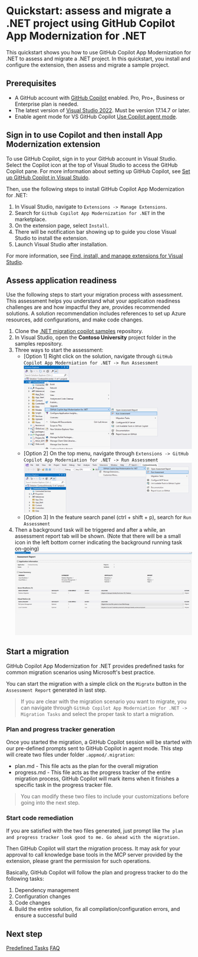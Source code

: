 # Quickstart: assess and migrate a .NET project using GitHub Copilot App Modernization for .NET

This quickstart shows you how to use GitHub Copilot App Modernization for .NET to assess and migrate a .NET project. In this quickstart, you install and configure the extension, then assess and migrate a sample project. 

## Prerequisites

- A GitHub account with [GitHub Copilot](https://github.com/features/copilot) enabled. Pro, Pro+, Business or Enterprise plan is needed.
- The latest version of [Visual Studio 2022](https://visualstudio.microsoft.com/zh-hans/downloads/). Must be version 17.14.7 or later.
- Enable agent mode for VS GitHub Copilot [Use Copilot agent mode](https://learn.microsoft.com/en-us/visualstudio/ide/copilot-agent-mode?view=vs-2022).

## Sign in to use Copilot and then install App Modernization extension

To use GitHub Copilot, sign in to your GitHub account in Visual Studio. Select the Copilot icon at the top of Visual Studio to access the GitHub Copilot pane. For more information about setting up GitHub Copilot, see [Set up GitHub Copilot in Visual Stuido](https://learn.microsoft.com/en-us/visualstudio/ide/visual-studio-github-copilot-install-and-states?view=vs-2022).

Then, use the following steps to install GitHub Copilot App Modernization for .NET:
1. In Visual Studio, navigate to `Extensions -> Manage Extensions`.
1. Search for `Github Copilot App Modernization for .NET` in the marketplace.
1. On the extension page, select `Install`. 
1. There will be notification bar showing up to guide you close Visual Studio to install the extension.
1. Launch Visual Studio after installation.

For more information, see [Find, install, and manage extensions for Visual Studio](https://learn.microsoft.com/en-us/visualstudio/ide/finding-and-using-visual-studio-extensions?view=vs-2022).

## Assess application readiness

Use the following steps to start your migration process with assessment. This assessment helps you understand what your application readiness challenges are and how impactful they are, provides recommended solutions. A solution recommendation includes references to set up Azure resources, add configurations, and make code changes.

1. Clone the [.NET migration copilot samples](https://github.com/Azure-Samples/dotnet-migration-copilot-samples) repository.
1. In Visual Studio, open the **Contoso University** project folder in the samples repository.
1. Three ways to start the assessment:
    - [Option 1] Right click on the solution, navigate through `GitHub Copilot App Moderniation for .NET -> Run Assessment`![from solution menu to start assessment](media/solution-start-assessment.png)
    - [Option 2] On the top menu, navigate through `Extensions -> GitHub Copilot App Moderniation for .NET -> Run Assessment` ![from entension menu to start assessment](media/extension-start-assessment.png)
    - [Option 3] In the feature search panel (ctrl + shift + p), search for `Run Assessment`
1. Then a background task will be triggered and after a while, an assessment report tab will be shown. (Note that there will be a small icon in the left bottom corner indicating the background running task on-going)
![assessment report](media/assessment-report.png)

## Start a migration

 GitHub Copilot App Modernization for .NET provides predefined tasks for common migration scenarios using Microsoft's best practice.

 You can start the migration with a simple click on the `Migrate` button in the `Assessment Report` generated in last step.

 > If you are clear with the migration scenario you want to migrate, you can navigate through `GitHub Copilot App Moderniation for .NET -> Migration Tasks` and select the proper task to start a migration.

 ### Plan and progress tracker generation

 Once you started the migration, a GitHub Copilot session will be started with our pre-defined prompts sent to GitHub Copilot in agent mode. This step will create two files under folder `.appmod/.migration`:
 - plan.md - This file acts as the plan for the overall migration
 - progress.md - This file acts as the progress tracker of the entire migration process, GitHub Copilot will mark items when it finishes a specific task in the progress tracker file. 
 > You can modify these two files to include your customizations before going into the next step.


### Start code remediation

If you are satisfied with the two files generated, just prompt like `The plan and progress tracker look good to me. Go ahead with the migration.`

Then GitHub Copilot will start the migration process. It may ask for your approval to call knowledge base tools in the MCP server provided by the extension, please grant the permission for such operations.

Basically, GitHub Copilot will follow the plan and progress tracker to do the following tasks:
1. Dependency management
1. Configuration changes
1. Code changes
1. ​​Build the entire solution, fix all compilation/configuration errors, and ensure a successful build

## Next step
[Predefined Tasks](predefined-tasks.md)
[FAQ](faq.md)